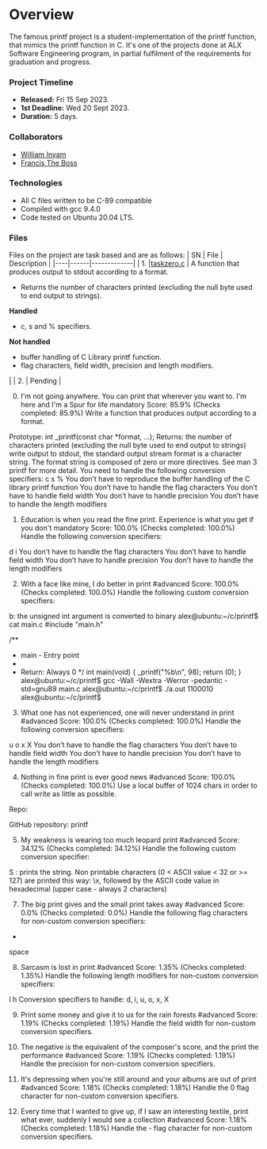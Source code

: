 # Overview #

The famous printf project is a student-implementation of the printf function, that mimics the printf function in C. It's one of the projects done at ALX Software Engineering program, in partial fulfilment of the requirements for graduation and progress.

### Project Timeline ###
- **Released:** Fri 15 Sep 2023.
- **1st Deadline:** Wed 20 Sept 2023.
- **Duration:** 5 days.

### Collaborators ###
- [William Inyam](https://github.com/thecypherzen/)
- [Francis The Boss](https//github.com/theboss/)

### Technologies ##
- All C files written to be C-89 compatible
- Compiled with gcc 9.4.0
- Code tested on Ubuntu 20.04 LTS.

### Files ###
Files on the project are task based and are as follows:
| SN | File | Description |
|----|------|-------------|
| 1. |[taskzero.c](https://github.com/) | A function that produces output to stdout according to a format.</br><ul><li>Returns the number of characters printed (excluding the null byte used to end output to strings).</li></ul>**Handled**</br><ul><li>c, s and % specifiers.</li></ul>**Not handled**</br><ul><li>buffer handling of C Library printf function.</li><li>flag characters, field width, precision and length modifiers.</li></ul>|
| 2. | Pending |

0. I'm not going anywhere. You can print that wherever you want to. I'm here and I'm a Spur for life
mandatory
Score: 85.9% (Checks completed: 85.9%)
Write a function that produces output according to a format.

Prototype: int _printf(const char *format, ...);
Returns: the number of characters printed (excluding the null byte used to end output to strings)
write output to stdout, the standard output stream
format is a character string. The format string is composed of zero or more directives. See man 3 printf for more detail. You need to handle the following conversion specifiers:
c
s
%
You don’t have to reproduce the buffer handling of the C library printf function
You don’t have to handle the flag characters
You don’t have to handle field width
You don’t have to handle precision
You don’t have to handle the length modifiers

1. Education is when you read the fine print. Experience is what you get if you don't
mandatory
Score: 100.0% (Checks completed: 100.0%)
Handle the following conversion specifiers:

d
i
You don’t have to handle the flag characters
You don’t have to handle field width
You don’t have to handle precision
You don’t have to handle the length modifiers

2. With a face like mine, I do better in print
#advanced
Score: 100.0% (Checks completed: 100.0%)
Handle the following custom conversion specifiers:

b: the unsigned int argument is converted to binary
alex@ubuntu:~/c/printf$ cat main.c
#include "main.h"

/**
 * main - Entry point
 *
 * Return: Always 0
 */
int main(void)
{
    _printf("%b\n", 98);
    return (0);
}
alex@ubuntu:~/c/printf$ gcc -Wall -Wextra -Werror -pedantic -std=gnu89 main.c
alex@ubuntu:~/c/printf$ ./a.out
1100010
alex@ubuntu:~/c/printf$


3. What one has not experienced, one will never understand in print
#advanced
Score: 100.0% (Checks completed: 100.0%)
Handle the following conversion specifiers:

u
o
x
X
You don’t have to handle the flag characters
You don’t have to handle field width
You don’t have to handle precision
You don’t have to handle the length modifiers

4. Nothing in fine print is ever good news
#advanced
Score: 100.0% (Checks completed: 100.0%)
Use a local buffer of 1024 chars in order to call write as little as possible.

Repo:

GitHub repository: printf

5. My weakness is wearing too much leopard print
#advanced
Score: 34.12% (Checks completed: 34.12%)
Handle the following custom conversion specifier:

S : prints the string.
Non printable characters (0 < ASCII value < 32 or >= 127) are printed this way: \x, followed by the ASCII code value in hexadecimal (upper case - always 2 characters)


7. The big print gives and the small print takes away
#advanced
Score: 0.0% (Checks completed: 0.0%)
Handle the following flag characters for non-custom conversion specifiers:

+
space

8. Sarcasm is lost in print
#advanced
Score: 1.35% (Checks completed: 1.35%)
Handle the following length modifiers for non-custom conversion specifiers:

l
h
Conversion specifiers to handle: d, i, u, o, x, X


9. Print some money and give it to us for the rain forests
#advanced
Score: 1.19% (Checks completed: 1.19%)
Handle the field width for non-custom conversion specifiers.

10. The negative is the equivalent of the composer's score, and the print the performance
#advanced
Score: 1.19% (Checks completed: 1.19%)
Handle the precision for non-custom conversion specifiers.

11. It's depressing when you're still around and your albums are out of print
#advanced
Score: 1.18% (Checks completed: 1.18%)
Handle the 0 flag character for non-custom conversion specifiers.

12. Every time that I wanted to give up, if I saw an interesting textile, print what ever, suddenly I would see a collection
#advanced
Score: 1.18% (Checks completed: 1.18%)
Handle the - flag character for non-custom conversion specifiers.